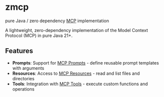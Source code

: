 # zmcp
pure Java / zero dependency [MCP](https://modelcontextprotocol.io) implementation

A lightweight, zero-dependency implementation of the Model Context Protocol (MCP) in pure Java 21+.

## Features

- **Prompts**: Support for [MCP Prompts](https://modelcontextprotocol.io/specification/prompts) - define reusable prompt templates with arguments
- **Resources**: Access to [MCP Resources](https://modelcontextprotocol.io/specification/resources) - read and list files and directories
- **Tools**: Integration with [MCP Tools](https://modelcontextprotocol.io/specification/tools) - execute custom functions and operations